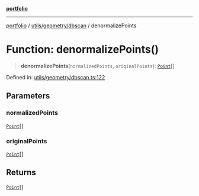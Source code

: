 [**portfolio**](../../../../README.md)

***

[portfolio](../../../../modules.md) / [utils/geometry/dbscan](../README.md) / denormalizePoints

# Function: denormalizePoints()

> **denormalizePoints**(`normalizedPoints`, `originalPoints`): [`Point`](../../../../types/api/interfaces/Point.md)[]

Defined in: [utils/geometry/dbscan.ts:122](https://github.com/tnorlund/Portfolio/blob/9eca9d40281c2ee01c97c27944ea7687ffd90ac4/portfolio/utils/geometry/dbscan.ts#L122)

## Parameters

### normalizedPoints

[`Point`](../../../../types/api/interfaces/Point.md)[]

### originalPoints

[`Point`](../../../../types/api/interfaces/Point.md)[]

## Returns

[`Point`](../../../../types/api/interfaces/Point.md)[]
